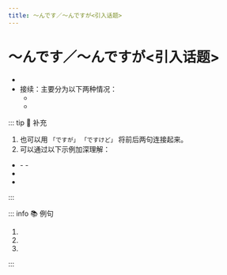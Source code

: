 ```yaml
---
title: ～んです／～んですが<引入话题>
---
```


# ～んです／～んですが<引入话题>

- <grammer-content sentence="意义：用于说话人引入话题，然后就此话题向听话人提出**询问、请求、邀请**等。" />
- 接续：主要分为以下两种情况：
  - <grammer-content sentence="**动词** / **形容词连体形** + んです／んですが" />
  - <grammer-content sentence="**名词** + な + んです／んですが" />

::: tip :bookmark: 补充

1. 也可以用 `「ですが」` `「ですけど」` 将前后两句连接起来。
2. 可以通过以下示例加深理解：

<div class="bunpou-block">

- <grammer-content sentence="**动词**：简体形式 + んです／んですが" />
  - <grammer-content sentence="**非过去时**：[食/た]べる、[食/た]べない、[食/た]べている、[食/た]べていない" />
  - <grammer-content sentence="**过去时**：[食/た]べた、[食/た]べなかった、[食/た]べていた、[食/た]べていなかった" />
- <grammer-content sentence="**形1**：[美味/おい]しい、[美味/おい]しくない、[美味/おい]しかった、[美味/おい]しくなかった" />
- <grammer-content sentence="**形2/名词／副词**：[簡単/かんたん]な、[簡単/かんたん]ではない、[簡単/かんたん]だった、[簡単/かんたん]ではなかった、[先生/せんせい]なんです。そうなんです。" />

</div>

:::

::: info :books: 例句

  1. <grammer-content sentence="A：この[近/ちか]くに[有名/ゆうめい]なお[店/みせ]がある**んです**。そこへ[行/い]きませんか。" trans='A: 这个附近有家有名的店，一起去吧？' />
     <grammer-content sentence="B：わあ、いいですね。ぜひ。" trans='B: 哇，真好诶~一定去！' />
  1. <grammer-content sentence="[遠藤/えんどう][先生/せんせい]、ちょっとお[話/はなし]がある**んです**。[今/いま]よろしいでしょうか。" trans='远藤老师，我有话跟你说，现在方便吗？' />
  1. <grammer-content sentence="[今晩/こんばん]カラオケに[行/い]く**んですが**、[一緒/いっしょ]に[行/い]きませんか。" trans='今晚唱K一起去吧？' />

:::
